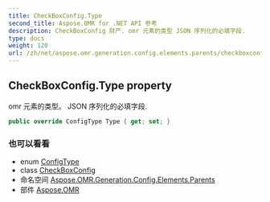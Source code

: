 ```yaml
---
title: CheckBoxConfig.Type
second_title: Aspose.OMR for .NET API 参考
description: CheckBoxConfig 财产. omr 元素的类型 JSON 序列化的必填字段.
type: docs
weight: 120
url: /zh/net/aspose.omr.generation.config.elements.parents/checkboxconfig/type/
---
```

## CheckBoxConfig.Type property

omr 元素的类型。 JSON 序列化的必填字段.

```csharp
public override ConfigType Type { get; set; }
```

### 也可以看看

* enum [ConfigType](../../../aspose.omr.generation.config.enums/configtype/)
* class [CheckBoxConfig](../)
* 命名空间 [Aspose.OMR.Generation.Config.Elements.Parents](../../checkboxconfig/)
* 部件 [Aspose.OMR](../../../)


